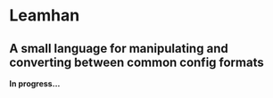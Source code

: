 # Leamhan 
## A small language for manipulating and converting between common config formats

**In progress...**
